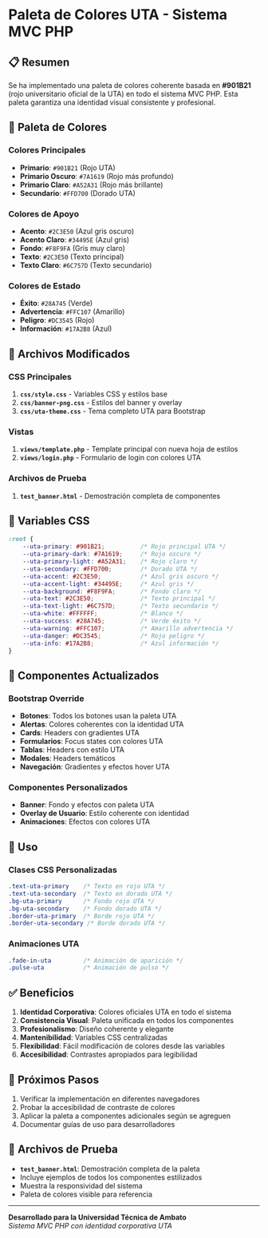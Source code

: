 # Paleta de Colores UTA - Sistema MVC PHP

## 📋 Resumen

Se ha implementado una paleta de colores coherente basada en **#901B21** (rojo universitario oficial de la UTA) en todo el sistema MVC PHP. Esta paleta garantiza una identidad visual consistente y profesional.

## 🎨 Paleta de Colores

### Colores Principales
- **Primario**: `#901B21` (Rojo UTA)
- **Primario Oscuro**: `#7A1619` (Rojo más profundo)
- **Primario Claro**: `#A52A31` (Rojo más brillante)
- **Secundario**: `#FFD700` (Dorado UTA)

### Colores de Apoyo
- **Acento**: `#2C3E50` (Azul gris oscuro)
- **Acento Claro**: `#34495E` (Azul gris)
- **Fondo**: `#F8F9FA` (Gris muy claro)
- **Texto**: `#2C3E50` (Texto principal)
- **Texto Claro**: `#6C757D` (Texto secundario)

### Colores de Estado
- **Éxito**: `#28A745` (Verde)
- **Advertencia**: `#FFC107` (Amarillo)
- **Peligro**: `#DC3545` (Rojo)
- **Información**: `#17A2B8` (Azul)

## 📁 Archivos Modificados

### CSS Principales
1. **`css/style.css`** - Variables CSS y estilos base
2. **`css/banner-png.css`** - Estilos del banner y overlay
3. **`css/uta-theme.css`** - Tema completo UTA para Bootstrap

### Vistas
1. **`views/template.php`** - Template principal con nueva hoja de estilos
2. **`views/login.php`** - Formulario de login con colores UTA

### Archivos de Prueba
1. **`test_banner.html`** - Demostración completa de componentes

## 🔧 Variables CSS

```css
:root {
    --uta-primary: #901B21;          /* Rojo principal UTA */
    --uta-primary-dark: #7A1619;     /* Rojo oscuro */
    --uta-primary-light: #A52A31;    /* Rojo claro */
    --uta-secondary: #FFD700;        /* Dorado UTA */
    --uta-accent: #2C3E50;           /* Azul gris oscuro */
    --uta-accent-light: #34495E;     /* Azul gris */
    --uta-background: #F8F9FA;       /* Fondo claro */
    --uta-text: #2C3E50;             /* Texto principal */
    --uta-text-light: #6C757D;       /* Texto secundario */
    --uta-white: #FFFFFF;            /* Blanco */
    --uta-success: #28A745;          /* Verde éxito */
    --uta-warning: #FFC107;          /* Amarillo advertencia */
    --uta-danger: #DC3545;           /* Rojo peligro */
    --uta-info: #17A2B8;             /* Azul información */
}
```

## 🎯 Componentes Actualizados

### Bootstrap Override
- **Botones**: Todos los botones usan la paleta UTA
- **Alertas**: Colores coherentes con la identidad UTA
- **Cards**: Headers con gradientes UTA
- **Formularios**: Focus states con colores UTA
- **Tablas**: Headers con estilo UTA
- **Modales**: Headers temáticos
- **Navegación**: Gradientes y efectos hover UTA

### Componentes Personalizados
- **Banner**: Fondo y efectos con paleta UTA
- **Overlay de Usuario**: Estilo coherente con identidad
- **Animaciones**: Efectos con colores UTA

## 🚀 Uso

### Clases CSS Personalizadas
```css
.text-uta-primary    /* Texto en rojo UTA */
.text-uta-secondary  /* Texto en dorado UTA */
.bg-uta-primary      /* Fondo rojo UTA */
.bg-uta-secondary    /* Fondo dorado UTA */
.border-uta-primary  /* Borde rojo UTA */
.border-uta-secondary /* Borde dorado UTA */
```

### Animaciones UTA
```css
.fade-in-uta         /* Animación de aparición */
.pulse-uta           /* Animación de pulso */
```

## ✅ Beneficios

1. **Identidad Corporativa**: Colores oficiales UTA en todo el sistema
2. **Consistencia Visual**: Paleta unificada en todos los componentes
3. **Profesionalismo**: Diseño coherente y elegante
4. **Mantenibilidad**: Variables CSS centralizadas
5. **Flexibilidad**: Fácil modificación de colores desde las variables
6. **Accesibilidad**: Contrastes apropiados para legibilidad

## 🔄 Próximos Pasos

1. Verificar la implementación en diferentes navegadores
2. Probar la accesibilidad de contraste de colores
3. Aplicar la paleta a componentes adicionales según se agreguen
4. Documentar guías de uso para desarrolladores

## 📸 Archivos de Prueba

- **`test_banner.html`**: Demostración completa de la paleta
- Incluye ejemplos de todos los componentes estilizados
- Muestra la responsividad del sistema
- Paleta de colores visible para referencia

---

**Desarrollado para la Universidad Técnica de Ambato**  
*Sistema MVC PHP con identidad corporativa UTA*
